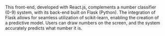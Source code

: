 This front-end, developed with React.js, complements a number classifier (0-9) system, with its back-end built on Flask (Python). The integration of Flask allows for seamless utilization of scikit-learn, enabling the creation of a predictive model. Users can draw numbers on the screen, and the system accurately predicts what number it is.
